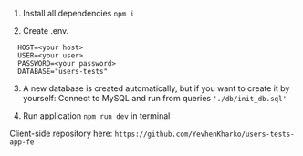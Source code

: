 1. Install all dependencies ```npm i```

2. Create .env.
```
  HOST=<your host>
  USER=<your user>
  PASSWORD=<your password>
  DATABASE="users-tests"
```

3. A new database is created automatically, but if you want to create it by yourself: Connect to MySQL and run from queries ```'./db/init_db.sql'```

4. Run application ```npm run dev``` in terminal

Client-side repository here: ```https://github.com/YevhenKharko/users-tests-app-fe```
